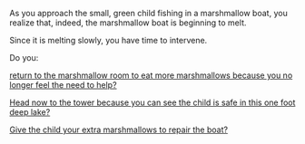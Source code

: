 As you approach the small, green child fishing in a marshmallow boat,
you realize that, indeed, the marshmallow boat is beginning to melt.

Since it is melting slowly, you have time to intervene.

Do you:

[return to the marshmallow room to eat more marshmallows because you no longer 
feel the need to help?](../eating-walls/eating-marshmallows.md)

[Head now to the tower because you can see the child is safe in this one
foot deep lake?](../journey-to-flaming-tower/journey-to-flaming-tower.md)

[Give the child your extra marshmallows to repair the boat?](./repair-boat/repair-boat.md)